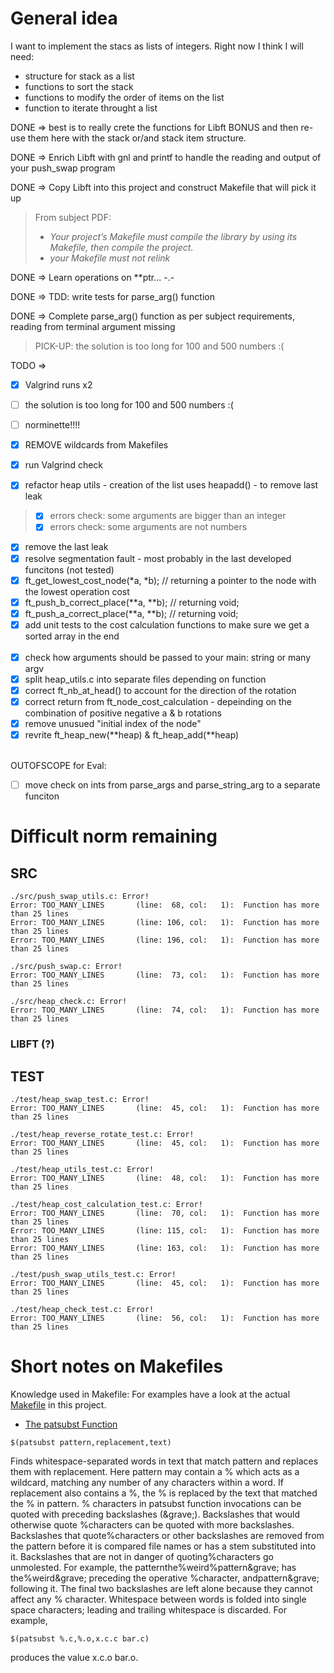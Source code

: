 # General idea

I want to implement the stacs as lists of integers.
Right now I think I will need:
- structure for stack as a list
- functions to sort the stack
- functions to modify the order of items on the list
- function to iterate throught a list

DONE => best is to really crete the functions for Libft BONUS and then re-use them here with the stack or/and stack item structure.

DONE => Enrich Libft with gnl and printf to handle the reading and output of your push_swap program

DONE => Copy Libft into this project and construct Makefile that will pick it up

> From subject PDF:
> - *Your project’s Makefile must compile the library by using its Makefile, then compile the project.*
> - *your Makefile must not relink*

DONE => Learn operations on **ptr...  -.-

DONE => TDD: write tests for parse_arg() function

DONE => Complete parse_arg() function as per subject requirements, reading from terminal argument missing

> PICK-UP: the solution is too long for 100 and 500 numbers :(

TODO =><br>
- [x] Valgrind runs x2<br>
- [ ] the solution is too long for 100 and 500 numbers :(<br>
- [ ] norminette!!!!<br>


- [x] REMOVE wildcards from Makefiles<br>
- [x] run Valgrind check
- [x] refactor heap utils - creation of the list uses heapadd() - to remove last leak
> - [x] errors check: some arguments are bigger than an integer<br>
> - [x] errors check: some arguments are not numbers<br>
- [x] remove the last leak<br>
- [x] resolve segmentation fault - most probably in the last developed funcitons (not tested)
- [x] ft_get_lowest_cost_node(*a, *b); // returning a pointer to the node with the lowest operation cost<br>
- [x] ft_push_b_correct_place(**a, **b); // returning void;<br>
- [x] ft_push_a_correct_place(**a, **b); // returning void;<br>
- [x] add unit tests to the cost calculation functions to make sure we get a sorted array in the end<br><br>
- [x] check how arguments should be passed to your main: string or many argv<br>
- [x] split heap_utils.c into separate files depending on function<br>
- [x] correct ft_nb_at_head() to account for the direction of the rotation<br>
- [x] correct return from ft_node_cost_calculation - depeinding on the combination of positive negative a & b rotations<br>
- [x] remove unusued "initial index of the node"<br>
- [x] revrite ft_heap_new(**heap) & ft_heap_add(**heap)<br><br>

OUTOFSCOPE for Eval:
- [ ] move check on ints from parse_args and parse_string_arg to a separate funciton<br>

# Difficult norm remaining
## SRC
```
./src/push_swap_utils.c: Error!
Error: TOO_MANY_LINES       (line:  68, col:   1):	Function has more than 25 lines
Error: TOO_MANY_LINES       (line: 106, col:   1):	Function has more than 25 lines
Error: TOO_MANY_LINES       (line: 196, col:   1):	Function has more than 25 lines

./src/push_swap.c: Error!
Error: TOO_MANY_LINES       (line:  73, col:   1):	Function has more than 25 lines

./src/heap_check.c: Error!
Error: TOO_MANY_LINES       (line:  74, col:   1):	Function has more than 25 lines
```

### LIBFT (?)

## TEST
```
./test/heap_swap_test.c: Error!
Error: TOO_MANY_LINES       (line:  45, col:   1):	Function has more than 25 lines

./test/heap_reverse_rotate_test.c: Error!
Error: TOO_MANY_LINES       (line:  45, col:   1):	Function has more than 25 lines

./test/heap_utils_test.c: Error!
Error: TOO_MANY_LINES       (line:  48, col:   1):	Function has more than 25 lines

./test/heap_cost_calculation_test.c: Error!
Error: TOO_MANY_LINES       (line:  70, col:   1):	Function has more than 25 lines
Error: TOO_MANY_LINES       (line: 115, col:   1):	Function has more than 25 lines
Error: TOO_MANY_LINES       (line: 163, col:   1):	Function has more than 25 lines

./test/push_swap_utils_test.c: Error!
Error: TOO_MANY_LINES       (line:  45, col:   1):	Function has more than 25 lines

./test/heap_check_test.c: Error!
Error: TOO_MANY_LINES       (line:  56, col:   1):	Function has more than 25 lines
```

# Short notes on Makefiles

Knowledge used in Makefile:
For examples have a look at the actual [Makefile](Makefile) in this project.
- [The patsubst Function](https://ocw.mit.edu/courses/1-124j-foundations-of-software-engineering-fall-2000/pages/lecture-notes/gnu_makefile_documentation/#TOC77)
```
$(patsubst pattern,replacement,text)
```
Finds whitespace-separated words in text that match pattern and replaces them with replacement. Here pattern may contain a % which acts as a wildcard, matching any number of any characters within a word. If replacement also contains a %, the % is replaced by the text that matched the % in pattern. % characters in patsubst function invocations can be quoted with preceding backslashes (\&grave;). Backslashes that would otherwise quote %characters can be quoted with more backslashes. Backslashes that quote%characters or other backslashes are removed from the pattern before it is compared file names or has a stem substituted into it. Backslashes that are not in danger of quoting%characters go unmolested. For example, the patternthe\%weird\%pattern\&grave; has the%weird\&grave; preceding the operative %character, andpattern\&grave; following it. The final two backslashes are left alone because they cannot affect any % character. Whitespace between words is folded into single space characters; leading and trailing whitespace is discarded. For example,
```
$(patsubst %.c,%.o,x.c.c bar.c)
```
produces the value x.c.o bar.o.





